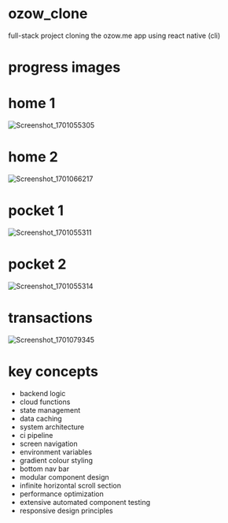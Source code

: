 # ozow_clone
full-stack project cloning the ozow.me app using react native (cli)

# progress images

# home 1
![Screenshot_1701055305](https://github.com/Salim-Ali-94/ozow_clone/assets/75537889/8e478c39-a989-46da-8fd8-4c2720c5fb1f)
# home 2
![Screenshot_1701066217](https://github.com/Salim-Ali-94/ozow_clone/assets/75537889/b37bf068-9ced-45a5-9b7b-4dc5527459bc)
# pocket 1
![Screenshot_1701055311](https://github.com/Salim-Ali-94/ozow_clone/assets/75537889/dfbd5a63-638d-48b3-9933-c587e7d8e4ea)
# pocket 2
![Screenshot_1701055314](https://github.com/Salim-Ali-94/ozow_clone/assets/75537889/641c2ddc-f3f9-442b-958b-7f34c9a8c522)
# transactions
![Screenshot_1701079345](https://github.com/Salim-Ali-94/ozow_clone/assets/75537889/0cec36e4-80b8-4f47-addf-99f7a376f0d5)


# key concepts

- backend logic
- cloud functions
- state management
- data caching
- system architecture
- ci pipeline
- screen navigation
- environment variables
- gradient colour styling
- bottom nav bar
- modular component design
- infinite horizontal scroll section
- performance optimization
- extensive automated component testing
- responsive design principles
